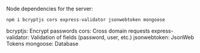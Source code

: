 Node dependencies for the server:

`npm i bcryptjs cors express-validator jsonwebtoken mongoose`

bcryptjs: Encrypt passwords
cors: Cross domain requests
express-validator: Validation of fields (password, user, etc.)
jsonwebtoken: JsonWeb Tokens
mongoose: Database
